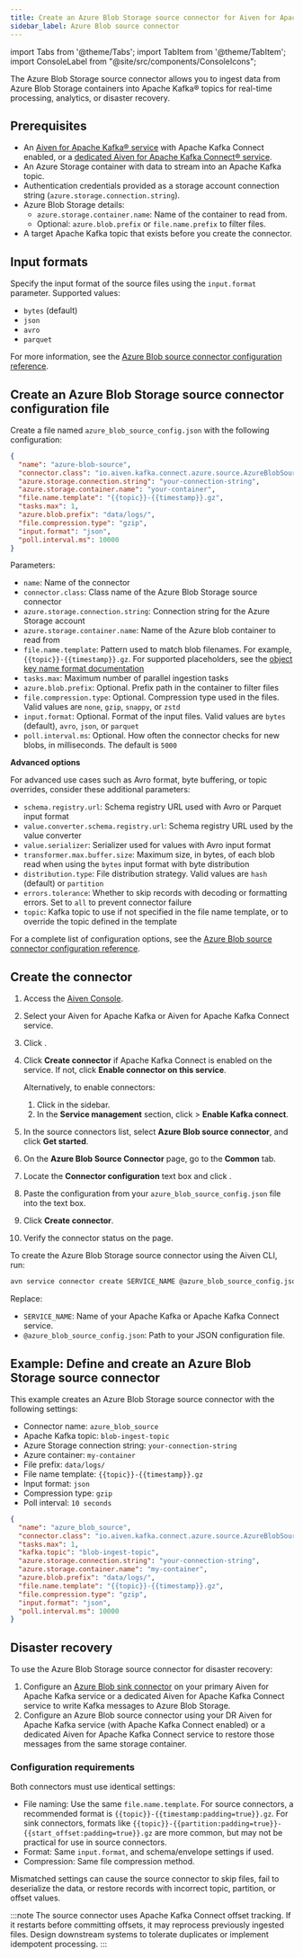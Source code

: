 ```yaml
---
title: Create an Azure Blob Storage source connector for Aiven for Apache Kafka®
sidebar_label: Azure Blob source connector
---
```


import Tabs from '@theme/Tabs';
import TabItem from '@theme/TabItem';
import ConsoleLabel from "@site/src/components/ConsoleIcons";

The Azure Blob Storage source connector allows you to ingest data from Azure Blob Storage containers into Apache Kafka® topics for real-time processing, analytics, or disaster recovery.

## Prerequisites

- An [Aiven for Apache Kafka® service](/docs/products/kafka/kafka-connect/howto/enable-connect)
  with Apache Kafka Connect enabled, or a
  [dedicated Aiven for Apache Kafka Connect® service](/docs/products/kafka/kafka-connect/get-started#apache_kafka_connect_dedicated_cluster).
- An Azure Storage container with data to stream into an Apache Kafka topic.
- Authentication credentials provided as a storage account connection
  string (`azure.storage.connection.string`).
- Azure Blob Storage details:
  - `azure.storage.container.name`: Name of the container to read from.
  - Optional: `azure.blob.prefix` or `file.name.prefix` to filter files.
- A target Apache Kafka topic that exists before you create the connector.

## Input formats

Specify the input format of the source files using the `input.format` parameter.
Supported values:

- `bytes` (default)
- `json`
- `avro`
- `parquet`

For more information, see the
[Azure Blob source connector configuration reference](https://aiven-open.github.io/cloud-storage-connectors-for-apache-kafka/azure-source-connector/AzureBlobSourceConfig.html#input.format).

## Create an Azure Blob Storage source connector configuration file

Create a file named `azure_blob_source_config.json` with the following configuration:

```json
{
  "name": "azure-blob-source",
  "connector.class": "io.aiven.kafka.connect.azure.source.AzureBlobSourceConnector",
  "azure.storage.connection.string": "your-connection-string",
  "azure.storage.container.name": "your-container",
  "file.name.template": "{{topic}}-{{timestamp}}.gz",
  "tasks.max": 1,
  "azure.blob.prefix": "data/logs/",
  "file.compression.type": "gzip",
  "input.format": "json",
  "poll.interval.ms": 10000
}
```

Parameters:

- `name`: Name of the connector
- `connector.class`: Class name of the Azure Blob Storage source connector
- `azure.storage.connection.string`: Connection string for the Azure Storage account
- `azure.storage.container.name`: Name of the Azure blob container to read from
- `file.name.template`: Pattern used to match blob filenames. For example,
  `{{topic}}-{{timestamp}}.gz`. For supported placeholders, see the
   [object key name format documentation](https://github.com/Aiven-Open/cloud-storage-connectors-for-apache-kafka/blob/main/s3-source-connector/README.md#s3-object-key-name-format)
- `tasks.max`: Maximum number of parallel ingestion tasks
- `azure.blob.prefix`: Optional. Prefix path in the container to filter files
- `file.compression.type`: Optional. Compression type used in the files. Valid values
  are `none`, `gzip`, `snappy`, or `zstd`
- `input.format`: Optional. Format of the input files. Valid values are
  `bytes` (default), `avro`, `json`, or `parquet`
- `poll.interval.ms`: Optional. How often the connector checks for new blobs, in
  milliseconds. The default is `5000`

**Advanced options**

For advanced use cases such as Avro format, byte buffering, or topic overrides,
consider these additional parameters:

- `schema.registry.url`: Schema registry URL used with Avro or Parquet input format
- `value.converter.schema.registry.url`: Schema registry URL used by the value converter
- `value.serializer`: Serializer used for values with Avro input format
- `transformer.max.buffer.size`: Maximum size, in bytes, of each blob read when using
  the `bytes` input format with byte distribution
- `distribution.type`: File distribution strategy. Valid values are `hash` (default)
  or `partition`
- `errors.tolerance`: Whether to skip records with decoding or formatting errors. Set to
  `all` to prevent connector failure
- `topic`: Kafka topic to use if not specified in the file name template, or to
  override the topic defined in the template


For a complete list of configuration options, see the
[Azure Blob source connector configuration reference](https://aiven-open.github.io/cloud-storage-connectors-for-apache-kafka/azure-source-connector/AzureBlobSourceConfig.html).

## Create the connector

<Tabs groupId="setup-method">
<TabItem value="console" label="Console" default>

1. Access the [Aiven Console](https://console.aiven.io/).
1. Select your Aiven for Apache Kafka or Aiven for Apache Kafka Connect service.
1. Click <ConsoleLabel name="Connectors"/>.
1. Click **Create connector** if Apache Kafka Connect is enabled on the service.
   If not, click **Enable connector on this service**.

   Alternatively, to enable connectors:

   1. Click <ConsoleLabel name="Service settings"/> in the sidebar.
   1. In the **Service management** section, click
      <ConsoleLabel name="Actions"/> > **Enable Kafka connect**.

1. In the source connectors list, select **Azure Blob source connector**, and click
   **Get started**.
1. On the **Azure Blob Source Connector** page, go to the **Common** tab.
1. Locate the **Connector configuration** text box and click <ConsoleLabel name="edit"/>.
1. Paste the configuration from your `azure_blob_source_config.json` file into the text
   box.
1. Click **Create connector**.
1. Verify the connector status on the <ConsoleLabel name="Connectors"/> page.

</TabItem>
<TabItem value="cli" label="CLI">

To create the Azure Blob Storage source connector using the Aiven CLI, run:

```bash
avn service connector create SERVICE_NAME @azure_blob_source_config.json
```

Replace:

- `SERVICE_NAME`: Name of your Apache Kafka or Apache Kafka Connect service.
- `@azure_blob_source_config.json`: Path to your JSON configuration file.

</TabItem>
</Tabs>

## Example: Define and create an Azure Blob Storage source connector

This example creates an Azure Blob Storage source connector with the following settings:

- Connector name: `azure_blob_source`
- Apache Kafka topic: `blob-ingest-topic`
- Azure Storage connection string: `your-connection-string`
- Azure container: `my-container`
- File prefix: `data/logs/`
- File name template: `{{topic}}-{{timestamp}}.gz`
- Input format: `json`
- Compression type: `gzip`
- Poll interval: `10 seconds`

```json
{
  "name": "azure_blob_source",
  "connector.class": "io.aiven.kafka.connect.azure.source.AzureBlobSourceConnector",
  "tasks.max": 1,
  "kafka.topic": "blob-ingest-topic",
  "azure.storage.connection.string": "your-connection-string",
  "azure.storage.container.name": "my-container",
  "azure.blob.prefix": "data/logs/",
  "file.name.template": "{{topic}}-{{timestamp}}.gz",
  "file.compression.type": "gzip",
  "input.format": "json",
  "poll.interval.ms": 10000
}
```

## Disaster recovery

To use the Azure Blob Storage source connector for disaster recovery:

1. Configure an [Azure Blob sink connector](/docs/products/kafka/kafka-connect/howto/azure-blob-sink)
   on your primary Aiven for Apache Kafka service or a dedicated Aiven for Apache Kafka
   Connect service to write Kafka messages to Azure Blob Storage.
1. Configure an Azure Blob source connector using your DR Aiven for Apache Kafka service
   (with Apache Kafka Connect enabled) or a dedicated Aiven for Apache Kafka Connect
   service to restore those messages from the same storage container.

### Configuration requirements

Both connectors must use identical settings:

- File naming: Use the same `file.name.template`.
  For source connectors, a recommended format is
  `{{topic}}-{{timestamp:padding=true}}.gz`.
  For sink connectors, formats like
  `{{topic}}-{{partition:padding=true}}-{{start_offset:padding=true}}.gz`
  are more common, but may not be practical for use in source connectors.
- Format: Same `input.format`, and schema/envelope settings if used.
- Compression: Same file compression method.

Mismatched settings can cause the source connector to skip files, fail to
deserialize the data, or restore records with incorrect topic, partition, or
offset values.

:::note
The source connector uses Apache Kafka Connect offset tracking. If it restarts before
committing offsets, it may reprocess previously ingested files. Design downstream
systems to tolerate duplicates or implement idempotent processing.
:::
